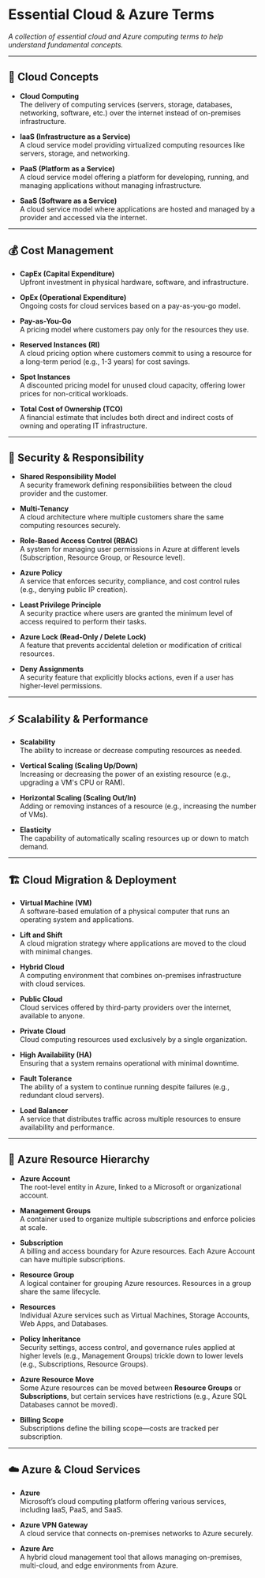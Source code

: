 # **Essential Cloud & Azure Terms**  

*A collection of essential cloud and Azure computing terms to help understand fundamental concepts.*  

---  

## 📌 **Cloud Concepts**  

- **Cloud Computing**  
  The delivery of computing services (servers, storage, databases, networking, software, etc.) over the internet instead of on-premises infrastructure.  

- **IaaS (Infrastructure as a Service)**  
  A cloud service model providing virtualized computing resources like servers, storage, and networking.  

- **PaaS (Platform as a Service)**  
  A cloud service model offering a platform for developing, running, and managing applications without managing infrastructure.  

- **SaaS (Software as a Service)**  
  A cloud service model where applications are hosted and managed by a provider and accessed via the internet.  

---  

## 💰 **Cost Management**  

- **CapEx (Capital Expenditure)**  
  Upfront investment in physical hardware, software, and infrastructure.  

- **OpEx (Operational Expenditure)**  
  Ongoing costs for cloud services based on a pay-as-you-go model.  

- **Pay-as-You-Go**  
  A pricing model where customers pay only for the resources they use.  

- **Reserved Instances (RI)**  
  A cloud pricing option where customers commit to using a resource for a long-term period (e.g., 1-3 years) for cost savings.  

- **Spot Instances**  
  A discounted pricing model for unused cloud capacity, offering lower prices for non-critical workloads.  

- **Total Cost of Ownership (TCO)**  
  A financial estimate that includes both direct and indirect costs of owning and operating IT infrastructure.  

---  

## 🔐 **Security & Responsibility**  

- **Shared Responsibility Model**  
  A security framework defining responsibilities between the cloud provider and the customer.  

- **Multi-Tenancy**  
  A cloud architecture where multiple customers share the same computing resources securely.  

- **Role-Based Access Control (RBAC)**  
  A system for managing user permissions in Azure at different levels (Subscription, Resource Group, or Resource level).  

- **Azure Policy**  
  A service that enforces security, compliance, and cost control rules (e.g., denying public IP creation).  

- **Least Privilege Principle**  
  A security practice where users are granted the minimum level of access required to perform their tasks.  

- **Azure Lock (Read-Only / Delete Lock)**  
  A feature that prevents accidental deletion or modification of critical resources.  

- **Deny Assignments**  
  A security feature that explicitly blocks actions, even if a user has higher-level permissions.  

---  

## ⚡ **Scalability & Performance**  

- **Scalability**  
  The ability to increase or decrease computing resources as needed.  

- **Vertical Scaling (Scaling Up/Down)**  
  Increasing or decreasing the power of an existing resource (e.g., upgrading a VM's CPU or RAM).  

- **Horizontal Scaling (Scaling Out/In)**  
  Adding or removing instances of a resource (e.g., increasing the number of VMs).  

- **Elasticity**  
  The capability of automatically scaling resources up or down to match demand.  

---  

## 🏗️ **Cloud Migration & Deployment**  

- **Virtual Machine (VM)**  
  A software-based emulation of a physical computer that runs an operating system and applications.  

- **Lift and Shift**  
  A cloud migration strategy where applications are moved to the cloud with minimal changes.  

- **Hybrid Cloud**  
  A computing environment that combines on-premises infrastructure with cloud services.  

- **Public Cloud**  
  Cloud services offered by third-party providers over the internet, available to anyone.  

- **Private Cloud**  
  Cloud computing resources used exclusively by a single organization.  

- **High Availability (HA)**  
  Ensuring that a system remains operational with minimal downtime.  

- **Fault Tolerance**  
  The ability of a system to continue running despite failures (e.g., redundant cloud servers).  

- **Load Balancer**  
  A service that distributes traffic across multiple resources to ensure availability and performance.  

---  

## 🏢 **Azure Resource Hierarchy**  

- **Azure Account**  
  The root-level entity in Azure, linked to a Microsoft or organizational account.  

- **Management Groups**  
  A container used to organize multiple subscriptions and enforce policies at scale.  

- **Subscription**  
  A billing and access boundary for Azure resources. Each Azure Account can have multiple subscriptions.  

- **Resource Group**  
  A logical container for grouping Azure resources. Resources in a group share the same lifecycle.  

- **Resources**  
  Individual Azure services such as Virtual Machines, Storage Accounts, Web Apps, and Databases.  

- **Policy Inheritance**  
  Security settings, access control, and governance rules applied at higher levels (e.g., Management Groups) trickle down to lower levels (e.g., Subscriptions, Resource Groups).  

- **Azure Resource Move**  
  Some Azure resources can be moved between **Resource Groups** or **Subscriptions**, but certain services have restrictions (e.g., Azure SQL Databases cannot be moved).  

- **Billing Scope**  
  Subscriptions define the billing scope—costs are tracked per subscription.  

---  

## ☁️ **Azure & Cloud Services**  

- **Azure**  
  Microsoft’s cloud computing platform offering various services, including IaaS, PaaS, and SaaS.  

- **Azure VPN Gateway**  
  A cloud service that connects on-premises networks to Azure securely.  

- **Azure Arc**  
  A hybrid cloud management tool that allows managing on-premises, multi-cloud, and edge environments from Azure.
